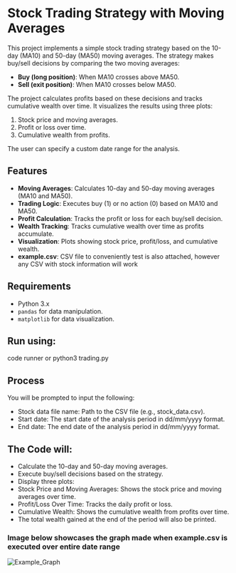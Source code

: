 
# Stock Trading Strategy with Moving Averages

This project implements a simple stock trading strategy based on the 10-day (MA10) and 50-day (MA50) moving averages. The strategy makes buy/sell decisions by comparing the two moving averages:  
- **Buy (long position)**: When MA10 crosses above MA50.
- **Sell (exit position)**: When MA10 crosses below MA50.

The project calculates profits based on these decisions and tracks cumulative wealth over time. It visualizes the results using three plots:
1. Stock price and moving averages.
2. Profit or loss over time.
3. Cumulative wealth from profits.

The user can specify a custom date range for the analysis.

## Features

- **Moving Averages**: Calculates 10-day and 50-day moving averages (MA10 and MA50).
- **Trading Logic**: Executes buy (1) or no action (0) based on MA10 and MA50.
- **Profit Calculation**: Tracks the profit or loss for each buy/sell decision.
- **Wealth Tracking**: Tracks cumulative wealth over time as profits accumulate.
- **Visualization**: Plots showing stock price, profit/loss, and cumulative wealth.
- **example.csv**: CSV file to conveniently test is also attached, however any CSV with stock information will work

## Requirements

- Python 3.x
- `pandas` for data manipulation.
- `matplotlib` for data visualization.

## Run using:
code runner or python3 trading.py

## Process
You will be prompted to input the following:
- Stock data file name: Path to the CSV file (e.g., stock_data.csv).
- Start date: The start date of the analysis period in dd/mm/yyyy format.
- End date: The end date of the analysis period in dd/mm/yyyy format.

## The Code will:
- Calculate the 10-day and 50-day moving averages.
- Execute buy/sell decisions based on the strategy.
- Display three plots:
- Stock Price and Moving Averages: Shows the stock price and moving averages over time.
- Profit/Loss Over Time: Tracks the daily profit or loss.
- Cumulative Wealth: Shows the cumulative wealth from profits over time.
- The total wealth gained at the end of the period will also be printed.

### Image below showcases the graph made when example.csv is executed over entire date range

![Example_Graph](https://github.com/user-attachments/assets/882f42d3-b224-449f-a828-c5291e4f01a5)





